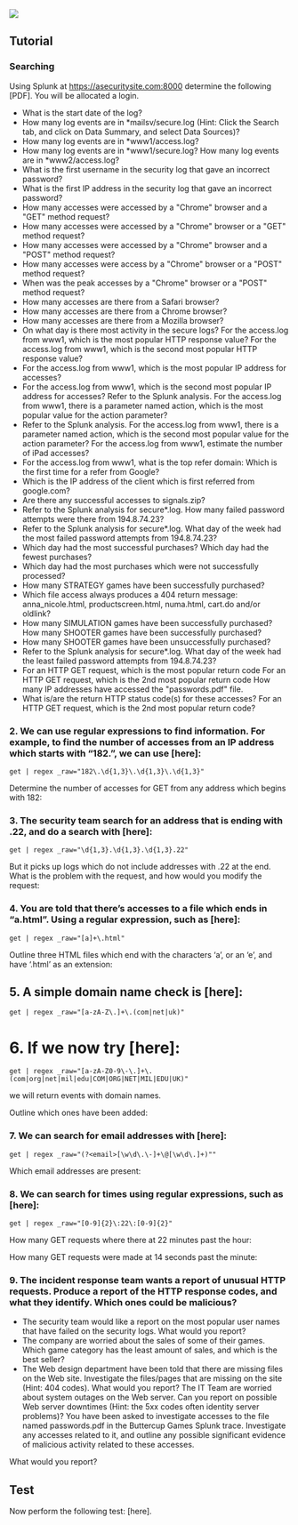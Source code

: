 <img src="https://github.com/billbuchanan/csn09112/blob/master/zadditional/top_csn09112.png"/>


##  Tutorial

### Searching

Using Splunk at https://asecuritysite.com:8000 determine the following [PDF]. You will be allocated a login.

* What is the start date of the log? 
* How many log events are in *mailsv/secure.log  (Hint: Click the Search tab, and click on Data Summary, and select Data Sources)? 
* How many log events are in *www1/access.log? 
* How many log events are in *www1/secure.log? How many log events are in *www2/access.log? 
* What is the first username in the security log that gave an incorrect password? 
* What is the first IP address in the security log that gave an incorrect password? 
* How many accesses were accessed by a "Chrome" browser and a "GET" method request? 
* How many accesses were accessed by a "Chrome" browser or a "GET" method request? 
* How many accesses were accessed by a "Chrome" browser and a "POST" method request? 
* How many accesses were access by a "Chrome" browser or a "POST" method request? 
* When was the peak accesses by a "Chrome" browser or a "POST" method request?
* How many accesses are there from a Safari browser? 
* How many accesses are there from a Chrome browser? 
* How many accesses are there from a Mozilla browser? 
* On what day is there most activity in the secure logs? For the access.log from www1, which is the most popular HTTP response value? For the access.log from www1, which is the second most popular HTTP response value? 
* For the access.log from www1, which is the most popular IP address for accesses? 
* For the access.log from www1, which is the second most popular IP address for accesses? Refer to the Splunk analysis. For the access.log from www1, there is a parameter named action, which is the most popular value for the action parameter? 
* Refer to the Splunk analysis. For the access.log from www1, there is a parameter named action, which is the second most popular value for the action parameter? For the access.log from www1, estimate the number of iPad accesses? 
* For the access.log from www1, what is the top refer domain: Which is the first time for a refer from Google?
* Which is the IP address of the client which is first referred from google.com?
* Are there any successful accesses to signals.zip? 
* Refer to the Splunk analysis for secure*.log. How many failed password attempts were there from 194.8.74.23? 
* Refer to the Splunk analysis for secure*.log. What day of the week had the most failed password attempts from 194.8.74.23? 
* Which day had the most successful purchases? Which day had the fewest purchases? 
* Which day had the most purchases which were not successfully processed? 
* How many STRATEGY games have been successfully purchased? 
* Which file access always produces a 404 return message: anna_nicole.html, productscreen.html, numa.html, cart.do and/or oldlink? 
* How many SIMULATION games have been successfully purchased? How many SHOOTER games have been successfully purchased? 
* How many SHOOTER games have been unsuccessfully purchased? 
* Refer to the Splunk analysis for secure*.log. What day of the week had the least failed password attempts from 194.8.74.23? 
* For an HTTP GET request, which is the most popular return code For an HTTP GET request, which is the 2nd most popular return code How many IP addresses have accessed the "passwords.pdf" file. 
* What is/are the return HTTP status code(s) for these accesses? For an HTTP GET request, which is the 2nd most popular return code?

### 2. We can use regular expressions to find information. For example, to find the number of accesses from an IP address which starts with “182.”, we can use [here]:
```
get | regex _raw="182\.\d{1,3}\.\d{1,3}\.\d{1,3}"
```

Determine the number of accesses for GET from any address which begins with 182:

### 3. The security team search for an address that is ending with .22, and do a search with [here]:
```
get | regex _raw="\d{1,3}.\d{1,3}.\d{1,3}.22"
```

But it picks up logs which do not include addresses with .22 at the end. What is the problem with the request, and how would you modify the request:

### 4. You are told that there’s accesses to a file which ends in “a.html”. Using a regular expression, such as [here]:
```
get | regex _raw="[a]+\.html"
```
Outline three HTML files which end with the characters ‘a’, or an ‘e’, and have ‘.html’ as an extension:

##  5. A simple domain name check is [here]:
```
get | regex _raw="[a-zA-Z\.]+\.(com|net|uk)"
```

# 6. If we now try [here]:
```
get | regex _raw="[a-zA-Z0-9\-\.]+\.(com|org|net|mil|edu|COM|ORG|NET|MIL|EDU|UK)"
```

we will return events with domain names.

Outline which ones have been added:

### 7. We can search for email addresses with [here]:

```
get | regex _raw="(?<email>[\w\d\.\-]+\@[\w\d\.]+)""
```
Which email addresses are present:

### 8. We can search for times using regular expressions, such as [here]:
```
get | regex _raw="[0-9]{2}\:22\:[0-9]{2}"
```
How many GET requests where there at 22 minutes past the hour:

How many GET requests were made at 14 seconds past the minute:

### 9. The incident response team wants a report of unusual HTTP requests. Produce a report of the HTTP response codes, and what they identify. Which ones could be malicious?

* The security team would like a report on the most popular user names that have failed on the security logs. What would you report?
* The company are worried about the sales of some of their games. Which game category has the least amount of sales, and which is the best seller?
* The Web design department have been told that there are missing files on the Web site. Investigate the files/pages that are missing on the site (Hint: 404 codes). What would you report?
    The IT Team are worried about system outages on the Web server. Can you report on possible Web server downtimes (Hint: the 5xx codes often identity server problems)?
    You have been asked to investigate accesses to the file named passwords.pdf in the Buttercup Games Splunk trace. Investigate any accesses related to it, and outline any possible significant evidence of malicious activity related to these accesses.

What would you report?

## Test

Now perform the following test: [here].

